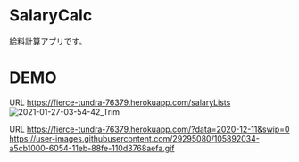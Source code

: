 # SalaryCalc
給料計算アプリです。

# DEMO
URL https://fierce-tundra-76379.herokuapp.com/salaryLists
![2021-01-27-03-54-42_Trim](https://user-images.githubusercontent.com/29295080/105892664-82549500-6055-11eb-9f0e-98231d61d0e5.gif)

URL https://fierce-tundra-76379.herokuapp.com/?data=2020-12-11&swip=0
https://user-images.githubusercontent.com/29295080/105892034-a5cb1000-6054-11eb-88fe-110d3768aefa.gif
